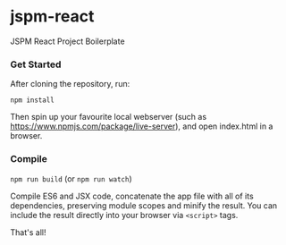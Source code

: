 # jspm-react

JSPM React Project Boilerplate

### Get Started

After cloning the repository, run:

`npm install`

Then spin up your favourite local webserver (such as
https://www.npmjs.com/package/live-server), and open index.html in a browser.

### Compile

`npm run build` (or `npm run watch`)

Compile ES6 and JSX code, concatenate the app file with all of its dependencies,
preserving module scopes and minify the result.  You can include the result
directly into your browser via `<script>` tags.

That's all!
